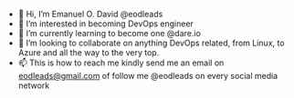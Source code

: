 - 👋 Hi, I’m Emanuel O. David @eodleads
- 👀 I’m interested in becoming DevOps engineer
- 🌱 I’m currently learning to become one @dare.io
- 💞️ I’m looking to collaborate on anything DevOps related, from Linux, to Azure and all the way to the very top.
- 📫 This is how to reach me kindly send me an email on eodleads@gmail.com of follow me @eodleads on every social media network

<!---
eodleads/eodleads is a ✨ special ✨ repository because its `README.md` (this file) appears on your GitHub profile.
You can click the Preview link to take a look at your changes.
--->
